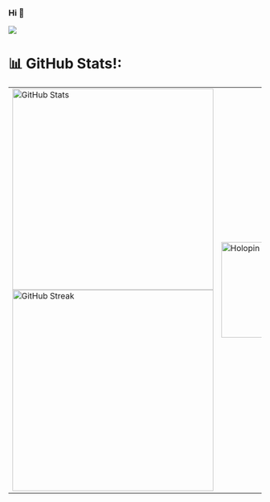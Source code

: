 ### Hi 👋 
[![](https://visitcount.itsvg.in/api?id=xietsunzao&icon=0&color=1)](https://visitcount.itsvg.in)

# 📊 GitHub Stats!:

<table>
  <tr>
    <!-- Left Column: Stats -->
    <td>
      <img src="https://github-readme-xietsunzao.vercel.app/api?username=xietsunzao&theme=dark&include_all_commits=true&count_private=true&show_icons=true" alt="GitHub Stats" width="400">
      <br>
      <img src="https://streak-stats.demolab.com/?user=xietsunzao&theme=dark&hide_border=false" alt="GitHub Streak" width="400">
    </td>
    <!-- Right Column: Holopin Badges -->
    <td>
      <a href="https://holopin.io/@xietsunzao">
        <img src="https://holopin.me/xietsunzao" alt="Holopin Badges" style="width: 600px; height: 190px;">
      </a>
    </td>
  </tr>
</table>
